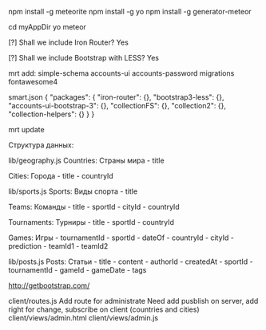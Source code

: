 npm install -g meteorite
npm install -g yo
npm install -g generator-meteor

cd myAppDir
yo meteor

[?] Shall we include Iron Router? Yes

[?] Shall we include Bootstrap with LESS? Yes

mrt add:
simple-schema
accounts-ui
accounts-password
migrations
fontawesome4

smart.json
{
  "packages": {
    "iron-router": {},
    "bootstrap3-less": {},
    "accounts-ui-bootstrap-3": {},
    "collectionFS": {},
    "collection2": {},
    "collection-helpers": {}
  }
}

mrt update


Структура данных:

lib/geography.js
Countries:
Страны мира
	- title

Cities:
Города
	- title
	- countryId

lib/sports.js
Sports:
Виды спорта
	- title

Teams:
Команды
	- title
	- sportId
	- cityId
	- countryId


Tournaments:
Турниры
	- title
	- sportId
	- countryId

Games:
Игры
	- tournamentId
	- sportId
	- dateOf
	- countryId
	- cityId
	- prediction
	- teamId1
	- teamId2

lib/posts.js
Posts:
Статьи
	- title
	- content
	- authorId
	- createdAt
	- sportId
	- tournamentId
	- gameId
	- gameDate
	- tags


http://getbootstrap.com/

client/routes.js
Add route for administrate
Need add pusblish on server, add right for change, subscribe on client (countries and cities)
client/views/admin.html
client/views/admin.js
